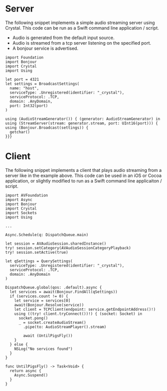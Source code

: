 # Server

The following snippet implements a simple audio streaming server using Crystal. This code can be run as a Swift command line application / script.

- Audio is generated from the default input source.
- Audio is streamed from a tcp server listening on the specified port.
- A bonjour service is advertised.

```
import Foundation
import Bonjour
import Crystal
import Using

let port = 4321
let settings = BroadcastSettings(
  name: "host",
  serviceType: .Unregistered(identifier: "_crystal"),
  serviceProtocol: .TCP,
  domain: .AnyDomain,
  port: Int32(port)
)

using (AudioStreamGenerator()) { (generator: AudioStreamGenerator) in
using (StreamServer(stream: generator.stream, port: UInt16(port))) {
using (Bonjour.Broadcast(settings)) {
  getchar()
}}}

```

# Client

The following snippet implements a client that plays audio streaming from a server like in the example above. This code can be used in an iOS or Cocoa application, or slightly modified to run as a Swift command line applicaiton / script.

```
import AVFoundation
import Async
import Bonjour
import Crystal
import Sockets
import Using

...

Async.Schedule(q: DispatchQueue.main)

let session = AVAudioSession.sharedInstance()
try! session.setCategory(AVAudioSessionCategoryPlayback)
try! session.setActive(true)

let qSettings = QuerySettings(
  serviceType: .Unregistered(identifier: "_crystal"),
  serviceProtocol: .TCP,
  domain: .AnyDomain
)

DispatchQueue.global(qos: .default).async {
  let services = await(Bonjour.FindAll(qSettings))
  if (services.count != 0) {
    let service = services[0]
    await(Bonjour.Resolve(service))
    let client = TCPClient(endpoint: service.getEndpointAddress()!)
    using ((try! client.tryConnect())!) { (socket: Socket) in
      socket.pong()
      _ = socket.createAudioStream()
        .pipe(to: AudioStreamPlayer().stream)

        await (UntilPigsFly())
    }
  } else {
    NSLog("No services found")
  }
}

func UntilPigsFly() -> Task<Void> {
  return async {
    Async.Suspend()
  }
}
```
